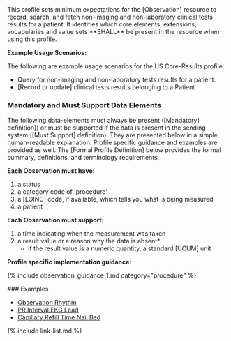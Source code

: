 <div markdown="1" class="new-content">
﻿This profile sets minimum expectations for the [Observation] resource  to record, search, and fetch non-imaging and non-laboratory clinical tests results for a patient.  It identifies which core elements, extensions, vocabularies and value sets **SHALL** be present in the resource when using this profile.

**Example Usage Scenarios:**

The following are example usage scenarios for the US Core-Results profile:

-   Query for non-imaging and non-laboratory tests results for a patient.
-  [Record or update] clinical tests results belonging to a Patient

### Mandatory and Must Support Data Elements


The following data-elements must always be present ([Mandatory] definition]) or must be supported if the data is present in the sending system ([Must Support] definition). They are presented below in a simple human-readable explanation.  Profile specific guidance and examples are provided as well.  The [Formal Profile Definition] below provides the  formal summary, definitions, and  terminology requirements.

**Each Observation must have:**

1.   a status
1.   a category code of 'procedure'
1.   a [LOINC] code, if available, which tells you what is being measured
1.   a patient

**Each Observation must support:**

1.  a time indicating when the measurement was taken
1. a result value or a reason why the data is absent*
   - if the result value is a numeric quantity, a standard [UCUM] unit

**Profile specific implementation guidance:**

{% include observation_guidance_1.md category="procedure" %}

</div>
### Examples

- [Observation Rhythm](Observation-heart-rate-rhythm.html)
- [PR Interval EKG Lead](Observation-p-r-interval-ekg-lead.html)
- [Capillary Refill Time Nail Bed](Observation-capillary-refill-time-nail-bed.html)

{% include link-list.md %}
